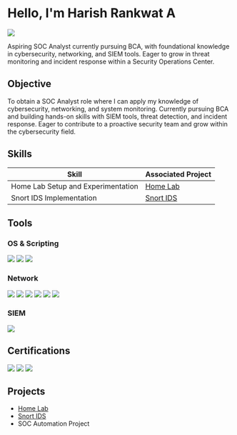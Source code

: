 # Hello, I'm Harish Rankwat A
<a href="https://www.linkedin.com/in/harish-rankwat/"><img src="https://img.shields.io/badge/-LinkedIn-0072b1?&style=for-the-badge&logo=linkedin&logoColor=white" /></a>

Aspiring SOC Analyst currently pursuing BCA, with foundational knowledge in cybersecurity, networking, and SIEM tools. Eager to grow in threat monitoring and incident response within a Security Operations Center.

## Objective

To obtain a SOC Analyst role where I can apply my knowledge of cybersecurity, networking, and system monitoring. Currently pursuing BCA and building hands-on skills with SIEM tools, threat detection, and incident response. Eager to contribute to a proactive security team and grow within the cybersecurity field.

## Skills

| Skill                                         | Associated Project         |
|-----------------------------------------------|----------------------------|
| Home Lab Setup and Experimentation           | <a href = "https://github.com/HarishRankwatA/Home-Lab"> Home Lab</a>|
| Snort IDS Implementation   | <a href = "https://github.com/HarishRankwatA/Snort-IDS-Project"> Snort IDS </a>|


## Tools

### OS & Scripting
<div>
    <img src="https://img.shields.io/badge/-Linux-FCC624?&style=for-the-badge&logo=linux&logoColor=black" />
    <img src="https://img.shields.io/badge/-PowerShell-5391FE?&style=for-the-badge&logo=powershell&logoColor=white" />
    <img src="https://img.shields.io/badge/-Bash-4EAA25?&style=for-the-badge&logo=gnu-bash&logoColor=white" />
</div>

### Network
<div>
    <img src="https://img.shields.io/badge/-Wireshark-1679A7?&style=for-the-badge&logo=Wireshark&logoColor=white" />
    <img src="https://img.shields.io/badge/-Snort-F80000?&style=for-the-badge&logo=apache&logoColor=white" />
    <img src="https://img.shields.io/badge/-Nmap-004079?&style=for-the-badge&logo=gnometerminal&logoColor=white" />
    <img src="https://img.shields.io/badge/-Netcat-4B8BBE?&style=for-the-badge&logo=codeforces&logoColor=white" />
    <img src="https://img.shields.io/badge/-TCPDump-000000?&style=for-the-badge&logo=linux&logoColor=white" />
    <img src="https://img.shields.io/badge/-Burp%20Suite-FF6600?&style=for-the-badge&logo=burpsuite&logoColor=white" />
    
</div>

### SIEM
<div>
    <!--<img src="https://img.shields.io/badge/-Microsoft_Sentinel-0078D4?&style=for-the-badge&logo=Microsoft&logoColor=white" /> -->
    <img src="https://img.shields.io/badge/-Splunk-000000?&style=for-the-badge&logo=Splunk&logoColor=white" />
    <!--<img src="https://img.shields.io/badge/-Elastic-005571?&style=for-the-badge&logo=Elastic&logoColor=white" />-->
</div>
<!--
### Endpoint
<div>
    <img src="https://img.shields.io/badge/-Microsoft_Defender_for_Endpoint-00A4EF?&style=for-the-badge&logo=Microsoft&logoColor=white" />
    <img src="https://img.shields.io/badge/-Velociraptor-4B275F?&style=for-the-badge&logo=Velociraptor&logoColor=white" />
</div>
### Threat Intelligence & Case Management
<div>
    <img src="https://img.shields.io/badge/-TheHive-FEC601?&style=for-the-badge&logo=apachehive&logoColor=black" />
    <img src="https://img.shields.io/badge/-VirusTotal-4285F4?&style=for-the-badge&logo=virustotal&logoColor=white" />
</div>
### SOAR
<div>
    <img src="https://img.shields.io/badge/-Shuffle-5A3E85?&style=for-the-badge&logo=fastapi&logoColor=white" />
    <img src="https://img.shields.io/badge/-Splunk%20SOAR-000000?&style=for-the-badge&logo=splunk&logoColor=white" />
</div>
-->

## Certifications
<div>
    <img src="https://img.shields.io/badge/-Google%20Cybersecurity%20Professional-FF0000?&style=for-the-badge&logo=Google&logoColor=white" />
    <img src="https://img.shields.io/badge/-CS50%20Certificate-5C2D91?&style=for-the-badge&logo=Harvard&logoColor=white" />
    <img src="https://img.shields.io/badge/-Ethical%20Hacking-FF6347?&style=for-the-badge&logo=HackTheBox&logoColor=white" />
</div>

## Projects
- <a href = "https://github.com/HarishRankwatA/Home-Lab"> Home Lab</a>
- <a href = "https://github.com/HarishRankwatA/Snort-IDS-Project"> Snort IDS </a>
- SOC Automation Project

